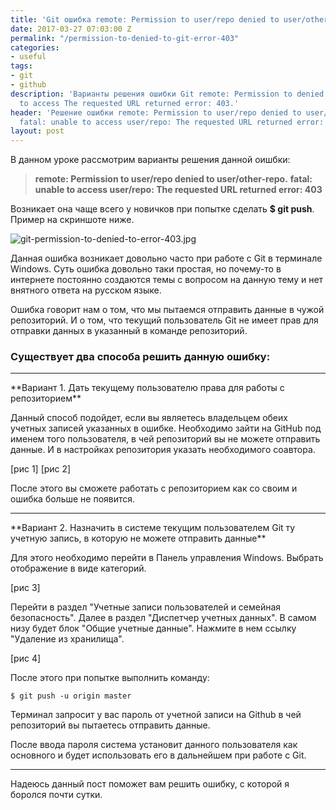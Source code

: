 ```yaml
---
title: 'Git ошибка remote: Permission to user/repo denied to user/other-repo'
date: 2017-03-27 07:03:00 Z
permalink: "/permission-to-denied-to-git-error-403"
categories:
- useful
tags:
- git
- github
description: 'Варианты решения ошибки Git remote: Permission to denied to fatal: unable
  to access The requested URL returned error: 403.'
header: 'Решение ошибки remote: Permission to user/repo denied to user/other-repo.
  fatal: unable to access user/repo: The requested URL returned error: 403'
layout: post
---
```


В данном уроке рассмотрим варианты решения данной оишбки:

> **remote: Permission to user/repo denied to user/other-repo.**
> **fatal: unable to access user/repo: The requested URL returned error: 403** 

Возникает она чаще всего у новичков при попытке сделать **$ git push**. 
Пример на скриншоте ниже.

![git-permission-to-denied-to-error-403.jpg](/uploads/git-permission-to-denied-to-error-403.jpg)

Данная ошибка возникает довольно часто при работе с Git в терминале Windows. Суть ошибка довольно таки простая, но почему-то в интернете постоянно создаются темы с вопросом на данную тему и нет внятного ответа на русском языке.

Ошибка говорит нам о том, что мы пытаемся отправить данные в чужой репозиторий. И о том, что текущий пользователь Git не имеет прав для отправки данных в указанный в команде репозиторий.



### Существует два способа решить данную ошибку:
<hr>
**Вариант 1. Дать текущему пользователю права для работы с репозиторием**

Данный способ подойдет, если вы являетесь владельцем обеих учетных записей указанных в ошибке. Необходимо зайти на GitHub под именем того пользователя, в чей репозиторий вы не можете отправить данные. И в настройках репозитория указать необходимого соавтора. 

[рис 1]
[рис 2]

После этого вы сможете работать с репозиторием как со своим и ошибка больше не появится.
<hr>
**Вариант 2. Назначить в системе текущим пользователем Git ту учетную запись, в которую не можете отправить данные**

Для этого необходимо перейти в Панель управления Windows. Выбрать отображение в виде категорий.

[рис 3]

Перейти в раздел "Учетные записи пользователей и семейная безопасность". Далее в раздел "Диспетчер учетных данных". В самом низу будет блок "Общие учетные данные". Нажмите в нем ссылку "Удаление из хранилища". 

[рис 4]

После этого при попытке выполнить команду:

`$ git push -u origin master`

Терминал запросит у вас пароль от учетной записи на Github в чей репозиторий вы пытаетесь отправить данные.

После ввода пароля система установит данного пользователя как основного и будет использовать его в дальнейшем при работе с Git.
<hr>
Надеюсь данный пост поможет вам решить ошибку, с которой я боролся почти сутки.
